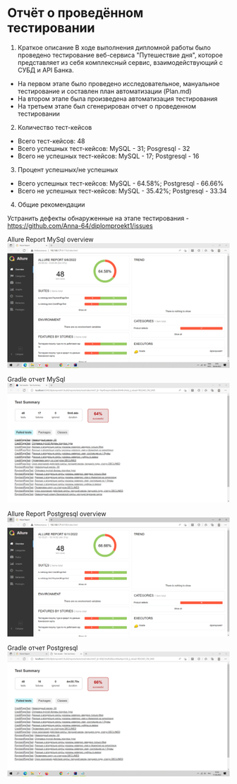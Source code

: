 # Отчёт о проведённом тестировании

1. Краткое описание
   В ходе выполнения дипломной работы было проведено тестирование веб-сервиса "Путешествие дня", 
которое представляет из себя комплексный сервис, взаимодействующий с СУБД и API Банка.

- На первом этапе было проведено исследовательное, мануальное тестирование и составлен план автоматизации (Plan.md)
- На втором этапе была произведена автоматизация тестирования
- На третьем этапе был сгенерирован отчет о проведенном тестировании

2. Количество тест-кейсов
- Всего тест-кейсов: 48
- Всего успешных тест-кейсов: MySQL - 31; Posgresql - 32
- Всего не успешных тест-кейсов: MySQL - 17; Postgresql - 16

3. Процент успешных/не успешных
- Всего успешных тест-кейсов: MySQL - 64.58%; Postgresql - 66.66%
- Всего не успешных тест-кейсов: MySQL - 35.42%; Postgresql - 33.34

4. Общие рекомендации

Устранить дефекты обнаруженные на этапе тестирования - https://github.com/Anna-64/diplomproekt1/issues

Allure Report MySql overview
![img.png](img.png)

Gradle отчет MySql
![img_1.png](img_1.png)

Allure Report Postgresql overview
![img_2.png](img_2.png)

Gradle отчет Postgresql
![img_3.png](img_3.png)